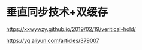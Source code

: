 # 垂直同步技术+双缓存

https://xxwywzy.github.io/2019/02/19/veritical-hold/

https://yq.aliyun.com/articles/379007